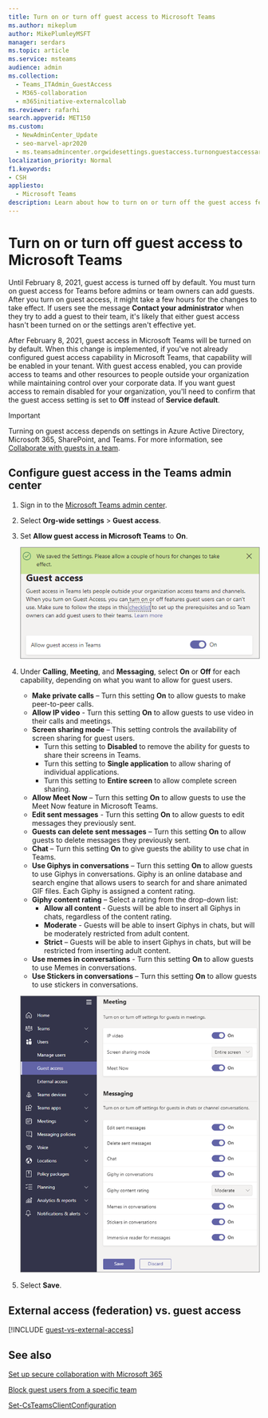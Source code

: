 ```yaml
---
title: Turn on or turn off guest access to Microsoft Teams
ms.author: mikeplum
author: MikePlumleyMSFT
manager: serdars
ms.topic: article
ms.service: msteams
audience: admin
ms.collection: 
  - Teams_ITAdmin_GuestAccess
  - M365-collaboration
  - m365initiative-externalcollab
ms.reviewer: rafarhi
search.appverid: MET150
ms.custom: 
  - NewAdminCenter_Update
  - seo-marvel-apr2020
  - ms.teamsadmincenter.orgwidesettings.guestaccess.turnonguestaccessarticle
localization_priority: Normal
f1.keywords:
- CSH
appliesto: 
  - Microsoft Teams
description: Learn about how to turn on or turn off the guest access feature in Microsoft Teams as an Office 365 admin.
---
```


# Turn on or turn off guest access to Microsoft Teams

Until February 8, 2021, guest access is turned off by default. You must turn on guest access for Teams before admins or team owners can add guests. After you turn on guest access, it might take a few hours for the changes to take effect. If users see the message **Contact your administrator** when they try to add a guest to their team, it's likely that either guest access hasn't been turned on or the settings aren't effective yet.

After February 8, 2021, guest access in Microsoft Teams will be turned on by default. When this change is implemented, if you've not already configured guest access capability in Microsoft Teams, that capability will be enabled in your tenant. With guest access enabled, you can provide access to teams and other resources to people outside your organization while maintaining control over your corporate data. If you want guest access to remain disabled for your organization, you'll need to confirm that the guest access setting is set to **Off** instead of **Service default**.

> [!IMPORTANT]
> Turning on guest access depends on settings in Azure Active Directory, Microsoft 365, SharePoint, and Teams. For more information, see [Collaborate with guests in a team](https://docs.microsoft.com/microsoft-365/solutions/collaborate-as-team).

## Configure guest access in the Teams admin center

1. Sign in to the [Microsoft Teams admin center](https://admin.teams.microsoft.com/).

2. Select **Org-wide settings** > **Guest access**.

3. Set **Allow guest access in Microsoft Teams** to **On**.

    ![Allow guest access switch set to On ](media/set-up-guests-image1.png)

4. Under **Calling**, **Meeting**, and **Messaging**, select **On** or **Off** for each capability, depending on what you want to allow for guest users.

      - **Make private calls** – Turn this setting **On** to allow guests to make peer-to-peer calls.
      - **Allow IP video** - Turn this setting **On** to allow guests to use video in their calls and meetings.
      - **Screen sharing mode** – This setting controls the availability of screen sharing for guest users.
          - Turn this setting to **Disabled** to remove the ability for guests to share their screens in Teams.
          - Turn this setting to **Single application** to allow sharing of individual applications.
          - Turn this setting to **Entire screen** to allow complete screen sharing.
      - **Allow Meet Now** – Turn this setting **On** to allow guests to use the Meet Now feature in Microsoft Teams.
      - **Edit sent messages** - Turn this setting **On** to allow guests to edit messages they previously sent.
      - **Guests can delete sent messages** – Turn this setting **On** to allow guests to delete messages they previously sent.
      - **Chat** – Turn this setting **On** to give guests the ability to use chat in Teams.
      - **Use Giphys in conversations** – Turn this setting **On** to allow guests to use Giphys in conversations. Giphy is an online database and search engine that allows users to search for and share animated GIF files. Each Giphy is assigned a content rating.
      - **Giphy content rating** –  Select a rating from the drop-down list:
          - **Allow all content** - Guests will be able to insert all Giphys in chats, regardless of the content rating.
          - **Moderate** - Guests will be able to insert Giphys in chats, but will be moderately restricted from adult content.
          - **Strict** – Guests will be able to insert Giphys in chats, but will be restricted from inserting adult content.
      - **Use memes in conversations** - Turn this setting **On** to allow guests to use Memes in conversations.
      - **Use Stickers in conversations** – Turn this setting **On** to allow guests to use stickers in conversations.

    ![Guest permissions settings in Teams](media/manage-guest-access-image1.png)

5. Select **Save**.

## External access (federation) vs. guest access

[!INCLUDE [guest-vs-external-access](includes/guest-vs-external-access.md)]

## See also

[Set up secure collaboration with Microsoft 365](https://docs.microsoft.com/microsoft-365/solutions/setup-secure-collaboration-with-teams)

[Block guest users from a specific team](https://docs.microsoft.com/microsoft-365/solutions/per-group-guest-access)

[Set-CsTeamsClientConfiguration](https://docs.microsoft.com/powershell/module/skype/set-csteamsclientconfiguration)
